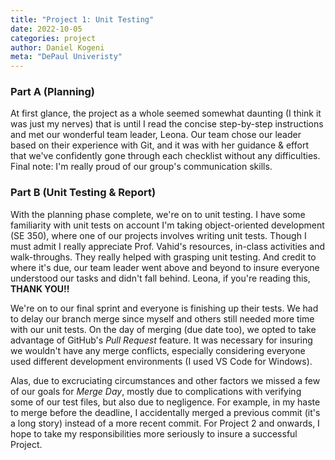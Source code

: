 ```yaml
---
title: "Project 1: Unit Testing"
date: 2022-10-05
categories: project
author: Daniel Kogeni
meta: "DePaul Univeristy"
---
```

### Part A (Planning)
At first glance, the project as a whole seemed somewhat daunting (I think it was just my nerves) that is until I read the concise step-by-step instructions and met our wonderful team leader, Leona. Our team chose our leader based on their experience with Git, and it was with her guidance & effort that we've confidently gone through each checklist without any difficulties. Final note: I'm really proud of our group's communication skills.

### Part B (Unit Testing & Report)
With the planning phase complete, we're on to unit testing. I have some familiarity with unit tests on account I'm taking object-oriented development (SE 350), where one of our projects involves writing unit tests. Though I must admit I really appreciate Prof. Vahid's resources, in-class activities and walk-throughs. They really helped with grasping unit testing. And credit to where it's due, our team leader went above and beyond to insure everyone understood our tasks and didn't fall behind. Leona, if you're reading this, **THANK YOU!!**

We're on to our final sprint and everyone is finishing up their tests. We had to delay our branch merge since myself and others still needed more time with our unit tests. On the day of merging (due date too), we opted to take advantage of GitHub's *Pull Request* feature. It was necessary for insuring we wouldn't have any merge conflicts, especially considering everyone used different development environments (I used VS Code for Windows).

Alas, due to excruciating circumstances and other factors we missed a few of our goals for *Merge Day*, mostly due to complications with verifying some of our test files, but also due to negligence. For example, in my haste to merge before the deadline, I accidentally merged a previous commit (it's a long story) instead of a more recent commit. For Project 2 and onwards, I hope to take my responsibilities more seriously to insure a successful Project.